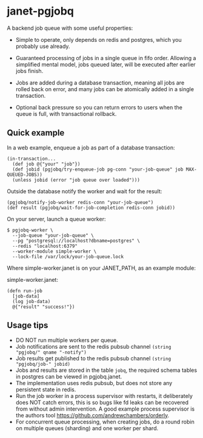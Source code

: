 # janet-pgjobq

A backend job queue with some useful properties:

- Simple to operate, only depends on redis and postgres, which you probably use already.

- Guaranteed processing of jobs in a single queue in fifo order. Allowing a
  simplified mental model, jobs queued later, will be executed after earlier jobs finish.

- Jobs are added during a database transaction, meaning all jobs are rolled back
  on error, and many jobs can be atomically added in a single transaction.

- Optional back pressure so you can return errors to users when the queue is full,
  with transactional rollback.

## Quick example

In a web example, enqueue a job as part of a database transaction:
```
(in-transaction... 
  (def job @{"your" "job"})
  (def jobid (pgjobq/try-enqueue-job pg-conn "your-job-queue" job MAX-QUEUED-JOBS))
  (unless jobid (error "job queue over loaded")))
```
Outside the database notify the worker and wait for the result:
```
(pgjobq/notify-job-worker redis-conn "your-job-queue")
(def result (pgjobq/wait-for-job-completion redis-conn jobid))
```

On your server, launch a queue worker:

```
$ pgjobq-worker \
  --job-queue "your-job-queue" \
  --pg "postgresql://localhost?dbname=postgres" \
  --redis "localhost:6379"
  --worker-module simple-worker \
  --lock-file /var/lock/your-job-queue.lock
```

Where simple-worker.janet is on your JANET_PATH, as an example module:

simple-worker.janet:
```
(defn run-job 
  [job-data]
  (log job-data)
  @{"result" "success!"})
```

## Usage tips

- DO NOT run multiple workers per queue.
- Job notifications are sent to the redis pubsub channel ```(string "pgjobq/" qname "-notify")```
- Job results get published to the redis pubsub channel ```(string "pgjobq/job-" jobid)```
- Jobs and results are stored in the table ```jobq```, the required schema tables
  in postgres can be viewed in pgjobq.janet.
- The implementation uses redis pubsub, but does not store any persistent state in redis.
- Run the job worker in a process supervisor with restarts, it deliberately does NOT catch errors,
  this is so bugs like fd leaks can be recovered from without admin intervention.
  A good example process supervisor is the authors tool https://github.com/andrewchambers/orderly.
- For concurrent queue processing, when creating jobs, do a round robin on multiple queues (sharding)
  and one worker per shard.


